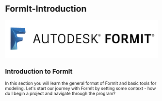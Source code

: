 # FormIt-Introduction

![](../.gitbook/assets/b5030b43-df24-4259-ad6a-94bcad61bc78.png)

## Introduction to FormIt

In this section you will learn the general format of FormIt and basic tools for modeling. Let's start our journey with FormIt by setting some context - how do I begin a project and navigate through the program?

